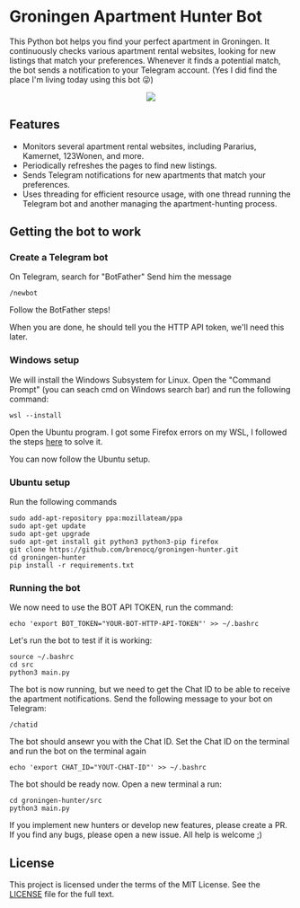 # Groningen Apartment Hunter Bot

This Python bot helps you find your perfect apartment in Groningen. It continuously checks various apartment rental websites, looking for new listings that match your preferences. Whenever it finds a potential match, the bot sends a notification to your Telegram account. (Yes I did find the place I'm living today using this bot 😜)

<p align="center">
  <img src="https://github.com/brenocq/groningen-hunter/assets/17342434/6a83c8bc-a704-4d02-be39-b0df89974cc3">
</p>

## Features

- Monitors several apartment rental websites, including Pararius, Kamernet, 123Wonen, and more.
- Periodically refreshes the pages to find new listings.
- Sends Telegram notifications for new apartments that match your preferences.
- Uses threading for efficient resource usage, with one thread running the Telegram bot and another managing the apartment-hunting process.

## Getting the bot to work

### Create a Telegram bot
On Telegram, search for "BotFather"
Send him the message
```
/newbot
```
Follow the BotFather steps!

When you are done, he should tell you the HTTP API token, we'll need this later.

### Windows setup
We will install the Windows Subsystem for Linux. Open the "Command Prompt" (you can seach cmd on Windows search bar) and run the following command:

```
wsl --install
```

Open the Ubuntu program. I got some Firefox errors on my WSL, I followed the steps [here](https://askubuntu.com/questions/1444962/how-do-i-install-firefox-in-wsl-when-it-requires-snap-but-snap-doesnt-work) to solve it.


You can now follow the Ubuntu setup.

### Ubuntu setup
Run the following commands
```
sudo add-apt-repository ppa:mozillateam/ppa
sudo apt-get update
sudo apt-get upgrade
sudo apt-get install git python3 python3-pip firefox
git clone https://github.com/brenocq/groningen-hunter.git
cd groningen-hunter
pip install -r requirements.txt
```

### Running the bot
We now need to use the BOT API TOKEN, run the command:

```
echo 'export BOT_TOKEN="YOUR-BOT-HTTP-API-TOKEN"' >> ~/.bashrc
```

Let's run the bot to test if it is working:

```
source ~/.bashrc
cd src
python3 main.py
```

The bot is now running, but we need to get the Chat ID to be able to receive the apartment notifications. Send the following message to your bot on Telegram:

```
/chatid
```

The bot should ansewr you with the Chat ID. Set the Chat ID on the terminal and run the bot on the terminal again

```
echo 'export CHAT_ID="YOUT-CHAT-ID"' >> ~/.bashrc
```

The bot should be ready now. Open a new terminal a run:

```
cd groningen-hunter/src
python3 main.py
```

If you implement new hunters or develop new features, please create a PR. If you find any bugs, please open a new issue. All help is welcome ;)

## License

This project is licensed under the terms of the MIT License. See the [LICENSE](LICENSE) file for the full text.

